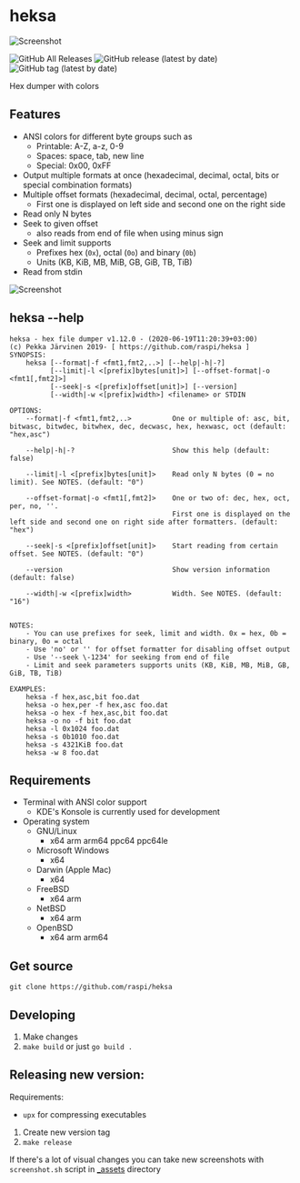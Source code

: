 # heksa

![Screenshot](https://github.com/raspi/heksa/blob/master/_assets/screenshot.png)

![GitHub All Releases](https://img.shields.io/github/downloads/raspi/heksa/total?style=for-the-badge)
![GitHub release (latest by date)](https://img.shields.io/github/v/release/raspi/heksa?style=for-the-badge)
![GitHub tag (latest by date)](https://img.shields.io/github/v/tag/raspi/heksa?style=for-the-badge)

Hex dumper with colors

## Features

* ANSI colors for different byte groups such as 
  * Printable: A-Z, a-z, 0-9
  * Spaces: space, tab, new line
  * Special: 0x00, 0xFF
* Output multiple formats at once (hexadecimal, decimal, octal, bits or special combination formats)
* Multiple offset formats (hexadecimal, decimal, octal, percentage)
  * First one is displayed on left side and second one on the right side
* Read only N bytes
* Seek to given offset
  * also reads from end of file when using minus sign
* Seek and limit supports 
  * Prefixes hex (`0x`), octal (`0o`) and binary (`0b`)
  * Units (KB, KiB, MB, MiB, GB, GiB, TB, TiB)
* Read from stdin

![Screenshot](https://github.com/raspi/heksa/blob/master/_assets/screenshot2.png)

## heksa --help

```
heksa - hex file dumper v1.12.0 - (2020-06-19T11:20:39+03:00)
(c) Pekka Järvinen 2019- [ https://github.com/raspi/heksa ]
SYNOPSIS:
    heksa [--format|-f <fmt1,fmt2,..>] [--help|-h|-?]
          [--limit|-l <[prefix]bytes[unit]>] [--offset-format|-o <fmt1[,fmt2]>]
          [--seek|-s <[prefix]offset[unit]>] [--version]
          [--width|-w <[prefix]width>] <filename> or STDIN

OPTIONS:
    --format|-f <fmt1,fmt2,..>          One or multiple of: asc, bit, bitwasc, bitwdec, bitwhex, dec, decwasc, hex, hexwasc, oct (default: "hex,asc")

    --help|-h|-?                        Show this help (default: false)

    --limit|-l <[prefix]bytes[unit]>    Read only N bytes (0 = no limit). See NOTES. (default: "0")

    --offset-format|-o <fmt1[,fmt2]>    One or two of: dec, hex, oct, per, no, ''.
                                        First one is displayed on the left side and second one on right side after formatters. (default: "hex")

    --seek|-s <[prefix]offset[unit]>    Start reading from certain offset. See NOTES. (default: "0")

    --version                           Show version information (default: false)

    --width|-w <[prefix]width>          Width. See NOTES. (default: "16")


NOTES:
    - You can use prefixes for seek, limit and width. 0x = hex, 0b = binary, 0o = octal
    - Use 'no' or '' for offset formatter for disabling offset output
    - Use '--seek \-1234' for seeking from end of file
    - Limit and seek parameters supports units (KB, KiB, MB, MiB, GB, GiB, TB, TiB)

EXAMPLES:
    heksa -f hex,asc,bit foo.dat
    heksa -o hex,per -f hex,asc foo.dat
    heksa -o hex -f hex,asc,bit foo.dat
    heksa -o no -f bit foo.dat
    heksa -l 0x1024 foo.dat
    heksa -s 0b1010 foo.dat
    heksa -s 4321KiB foo.dat
    heksa -w 8 foo.dat
```

## Requirements

* Terminal with ANSI color support
  * KDE's Konsole is currently used for development
* Operating system
  * GNU/Linux 
    * x64 arm arm64 ppc64 ppc64le
  * Microsoft Windows
    * x64
  * Darwin (Apple Mac)
    * x64
  * FreeBSD
    * x64 arm
  * NetBSD
    * x64 arm
  * OpenBSD
    * x64 arm arm64

## Get source

    git clone https://github.com/raspi/heksa

## Developing

1. Make changes
1. `make build` or just `go build .`

## Releasing new version:

Requirements:

* `upx` for compressing executables

1. Create new version tag
1. `make release`

If there's a lot of visual changes you can take new screenshots with `screenshot.sh` script in [_assets](_assets) directory
